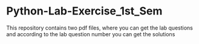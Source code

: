 # Python-Lab-Exercise_1st_Sem
This repository contains two pdf files, where you can get the lab questions and according to the lab question number you can get the solutions
